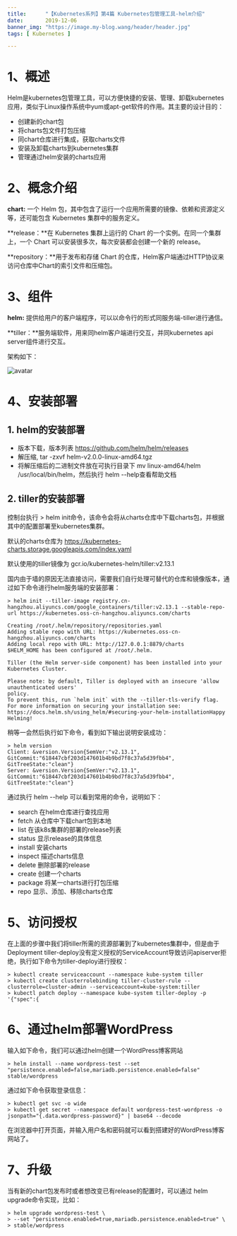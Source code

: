 ```yaml
---
title:      "【Kubernetes系列】第4篇 Kubernetes包管理工具-helm介绍"
date:       2019-12-06
banner_img: "https://image.my-blog.wang/header/header.jpg"
tags: [ Kubernetes ]

---
```


# 1、概述

Helm是kubernetes包管理工具，可以方便快捷的安装、管理、卸载kubernetes应用，类似于Linux操作系统中yum或apt-get软件的作用。其主要的设计目的：

- 创建新的chart包
- 将charts包文件打包压缩
- 同chart仓库进行集成，获取charts文件
- 安装及卸载charts到kubernetes集群
- 管理通过helm安装的charts应用

# 2、概念介绍

**chart:** 一个 Helm 包，其中包含了运行一个应用所需要的镜像、依赖和资源定义等，还可能包含 Kubernetes 集群中的服务定义。

**release：**在 Kubernetes 集群上运行的 Chart 的一个实例。在同一个集群上，一个 Chart 可以安装很多次，每次安装都会创建一个新的 release。

**repository：**用于发布和存储 Chart 的仓库，Helm客户端通过HTTP协议来访问仓库中Chart的索引文件和压缩包。

# 3、组件

**helm:** 提供给用户的客户端程序，可以以命令行的形式同服务端-tiller进行通信。

**tiller：**服务端软件，用来同helm客户端进行交互，并同kubernetes api server组件进行交互。

架构如下：

![avatar](https://gitee.com/like-ycy/images/raw/master/blog/2019-12-06/4-3.png)

# 4、安装部署

## 1. helm的安装部署

- 版本下载，版本列表 https://github.com/helm/helm/releases
- 解压缩, tar -zxvf helm-v2.0.0-linux-amd64.tgz
- 将解压缩后的二进制文件放在可执行目录下 mv linux-amd64/helm /usr/local/bin/helm，然后执行 helm --help查看帮助文档

## 2. tiller的安装部署

控制台执行 > helm init命令，该命令会将从charts仓库中下载charts包，并根据其中的配置部署至kubernetes集群。

默认的charts仓库为 https://kubernetes-charts.storage.googleapis.com/index.yaml

默认使用的tiller镜像为 gcr.io/kubernetes-helm/tiller:v2.13.1 

国内由于墙的原因无法直接访问，需要我们自行处理可替代的仓库和镜像版本，通过如下命令进行helm服务端的安装部署：

```shell
> helm init --tiller-image registry.cn-hangzhou.aliyuncs.com/google_containers/tiller:v2.13.1 --stable-repo-url https://kubernetes.oss-cn-hangzhou.aliyuncs.com/charts

Creating /root/.helm/repository/repositories.yaml
Adding stable repo with URL: https://kubernetes.oss-cn-hangzhou.aliyuncs.com/charts
Adding local repo with URL: http://127.0.0.1:8879/charts
$HELM_HOME has been configured at /root/.helm.

Tiller (the Helm server-side component) has been installed into your Kubernetes Cluster.

Please note: by default, Tiller is deployed with an insecure 'allow unauthenticated users'
policy.
To prevent this, run `helm init` with the --tiller-tls-verify flag.
For more information on securing your installation see:
https://docs.helm.sh/using_helm/#securing-your-helm-installationHappy Helming!
```

稍等一会然后执行如下命令，看到如下输出说明安装成功：

```shell
> helm version
Client: &version.Version{SemVer:"v2.13.1", GitCommit:"618447cbf203d147601b4b9bd7f8c37a5d39fbb4", GitTreeState:"clean"}
Server: &version.Version{SemVer:"v2.13.1", GitCommit:"618447cbf203d147601b4b9bd7f8c37a5d39fbb4", GitTreeState:"clean"}
```

通过执行 helm --help 可以看到常用的命令，说明如下：

- search 在helm仓库进行查找应用
- fetch 从仓库中下载chart包到本地
- list 在该k8s集群的部署的release列表
- status 显示release的具体信息
- install 安装charts
- inspect 描述charts信息
- delete 删除部署的release
- create 创建一个charts
- package 将某一charts进行打包压缩
- repo 显示、添加、移除charts仓库

# 5、访问授权

在上面的步骤中我们将tiller所需的资源部署到了kubernetes集群中，但是由于Deployment tiller-deploy没有定义授权的ServiceAccount导致访问apiserver拒绝，执行如下命令为tiller-deploy进行授权：

```shell
> kubectl create serviceaccount --namespace kube-system tiller
> kubectl create clusterrolebinding tiller-cluster-rule --clusterrole=cluster-admin --serviceaccount=kube-system:tiller
> kubectl patch deploy --namespace kube-system tiller-deploy -p '{"spec":{
```

# 6、通过helm部署WordPress

输入如下命令，我们可以通过helm创建一个WordPress博客网站

```shell
> helm install --name wordpress-test --set "persistence.enabled=false,mariadb.persistence.enabled=false" stable/wordpress
```

通过如下命令获取登录信息：

```shell
> kubectl get svc -o wide
> kubectl get secret --namespace default wordpress-test-wordpress -o jsonpath="{.data.wordpress-password}" | base64 --decode
```

在浏览器中打开页面，并输入用户名和密码就可以看到搭建好的WordPress博客网站了。

# 7、升级

当有新的chart包发布时或者想改变已有release的配置时，可以通过 helm upgrade命令实现，比如：

```shell
> helm upgrade wordpress-test \
> --set "persistence.enabled=true,mariadb.persistence.enabled=true" \
> stable/wordpress
```